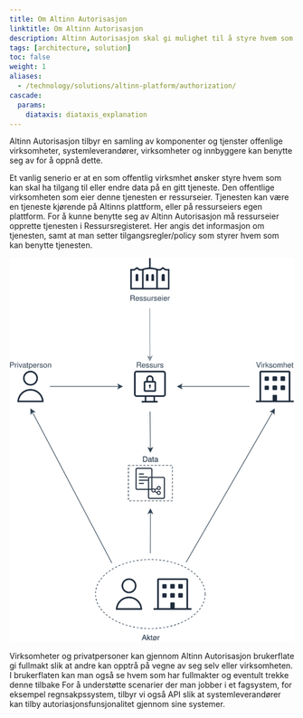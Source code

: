 ```yaml
---
title: Om Altinn Autorisasjon
linktitle: Om Altinn Autorisasjon
description: Altinn Autorisasjon skal gi mulighet til å styre hvem som skal kunne gjøre hva med hvilke data i det offentlige og i samspillet mellom offentlig og privat.
tags: [architecture, solution]
toc: false
weight: 1
aliases:
  - /technology/solutions/altinn-platform/authorization/
cascade:
  params:
    diataxis: diataxis_explanation
---
```


Altinn Autorisasjon tilbyr en samling av komponenter og tjenster offenlige virksomheter, systemleverandører, virksomheter og innbyggere kan benytte seg av for å oppnå dette.

Et vanlig senerio er at en som offentlig virksmhet ønsker styre hvem som kan skal ha tilgang til eller endre data på en gitt tjeneste.
Den offentlige virksomheten som eier denne tjenesten er ressurseier. Tjenesten kan være en tjeneste kjørende på Altinns plattform, eller på ressurseiers egen plattform.
For å kunne benytte seg av Altinn Autorisasjon må ressurseier opprette tjenesten i Ressursregisteret. Her angis det informasjon om tjenesten, samt at man setter tilgangsregler/policy som styrer hvem som kan benytte tjenesten.

![Brukerscenario](om_autorisasjon.svg "Altinn Autoriasjon")

<!--
En policy innholder informasjon om hvem som kan gjøre hva i hvilke tilfeller og er beskrevet slik:

- Ressurser - Ressursen en regel gjelder for. Det kan være en app, en ressurs i ressursregisteret, en spesifikk oppgave eller andre underressurser til en app eller ressurs i ressursregisteret.
- Handling - Handlingen reglene gjelder. Dette kan være hvilken som helst handling som lese, skrive, signere, bekrefte, åpne ++
- Emne - Hvem reglene gjelder for. Det kan være en tilgangspakke, enkelttjenste, rolle, organisasjonsnummer eller en spesifikk bruker, og mange flere
- Obligasjon - beskriver tilleggsinformasjon som minimum autentiseringsnivå.
- Tilstand - Beskriver tilleggsforhold, som at rapporteringsmottakeren må være registrert i tilgangsliste for denne ressursen/tjenesten.

![Regler](rules.drawio.svg "Aspekter for tilgangskontroll")

-->

Virksomheter og privatpersoner kan gjennom Altinn Autorisasjon brukerflate gi fullmakt slik at andre kan opptrå på vegne av seg selv eller virksomheten. I brukerflaten kan man også se hvem som har fullmakter og eventult trekke denne tilbake
For å understøtte scenarier der man jobber i et fagsystem, for eksempel regnsakpssystem, tilbyr vi også API slik at systemleverandører kan tilby autoriasjonsfunsjonalitet gjennom sine systemer.

